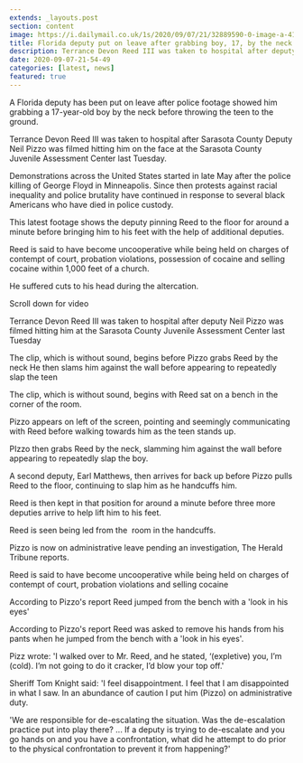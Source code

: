 ```yaml
---
extends: _layouts.post
section: content
image: https://i.dailymail.co.uk/1s/2020/09/07/21/32889590-0-image-a-41_1599509503985.jpg 
title: Florida deputy put on leave after grabbing boy, 17, by the neck 
description: Terrance Devon Reed III was taken to hospital after deputy Neil Pizzo was filmed hitting him at the Sarasota County Juvenile Assessment Center last Tuesday. 
date: 2020-09-07-21-54-49 
categories: [latest, news] 
featured: true 
--- 
```

A Florida deputy has been put on leave after police footage showed him grabbing a 17-year-old boy by the neck before throwing the teen to the ground. 

Terrance Devon Reed III was taken to hospital after Sarasota County Deputy Neil Pizzo was filmed hitting him on the face at the Sarasota County Juvenile Assessment Center last Tuesday. 

Demonstrations across the United States started in late May after the police killing of George Floyd in Minneapolis. Since then protests against racial inequality and police brutality have continued in response to several black Americans who have died in police custody. 

This latest footage shows the deputy pinning Reed to the floor for around a minute before bringing him to his feet with the help of additional deputies. 

Reed is said to have become uncooperative while being held on charges of contempt of court, probation violations, possession of cocaine and selling cocaine within 1,000 feet of a church. 

He suffered cuts to his head during the altercation. 

Scroll down for video  

Terrance Devon Reed III was taken to hospital after deputy Neil Pizzo was filmed hitting him at the Sarasota County Juvenile Assessment Center last Tuesday

The clip, which is without sound, begins before Pizzo grabs Reed by the neck He then slams him against the wall before appearing to repeatedly slap the teen

The clip, which is without sound, begins with Reed sat on a bench in the corner of the room.   

Pizzo appears on left of the screen, pointing and seemingly communicating with Reed before walking towards him as the teen stands up. 

PIzzo then grabs Reed by the neck, slamming him against the wall before appearing to repeatedly slap the boy.  

A second deputy, Earl Matthews, then arrives for back up before Pizzo pulls Reed to the floor, continuing to slap him as he handcuffs him.  

Reed is then kept in that position for around a minute before three more deputies arrive to help lift him to his feet. 

Reed is seen being led from the  room in the handcuffs. 

Pizzo is now on administrative leave pending an investigation, The Herald Tribune reports. 

Reed is said to have become uncooperative while being held on charges of contempt of court, probation violations and selling cocaine

According to Pizzo's report Reed jumped from the bench with a 'look in his eyes'

According to Pizzo's report Reed was asked to remove his hands from his pants when he jumped from the bench with a 'look in his eyes'. 

Pizz wrote: 'I walked over to Mr. Reed, and he stated, ‘(expletive) you, I’m (cold). I’m not going to do it cracker, I’d blow your top off.'  

Sheriff Tom Knight said: 'I feel disappointment. I feel that I am disappointed in what I saw. In an abundance of caution I put him (Pizzo) on administrative duty. 

'We are responsible for de-escalating the situation. Was the de-escalation practice put into play there? ... If a deputy is trying to de-escalate and you go hands on and you have a confrontation, what did he attempt to do prior to the physical confrontation to prevent it from happening?'

